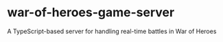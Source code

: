 # war-of-heroes-game-server
A TypeScript-based server for handling real-time battles in War of Heroes
